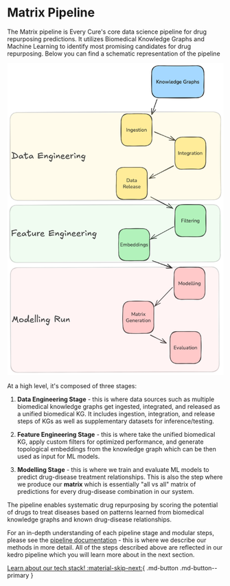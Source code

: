 # Matrix Pipeline

The Matrix pipeline is Every Cure's core data science pipeline for drug repurposing predictions. It utilizes Biomedical Knowledge Graphs and Machine Learning to identify most promising candidates for drug repurposing. Below you can find a schematic representation of the pipeline

![Matrix Pipeline](../../assets/getting_started/matrix_overview.png)

At a high level, it's composed of three stages:

1. **Data Engineering Stage** - this is where data sources such as multiple biomedical knowledge graphs get ingested, integrated, and released as a unified biomedical KG. It includes ingestion, integration, and release steps of KGs as well as supplementary datasets for inference/testing.

2. **Feature Engineering Stage** - this is where take the unified biomedical KG, apply custom filters for optimized performance, and generate topological embeddings from the knowledge graph which can be then used as input for ML models. 

3. **Modelling Stage** - this is where we train and evaluate ML models to predict drug-disease treatment relationships. This is also the step where we produce our **matrix** which is essentially "all vs all" matrix of predictions for every drug-disease combination in our system. 

The pipeline enables systematic drug repurposing by scoring the potential of drugs to treat diseases based on patterns learned from biomedical knowledge graphs and known drug-disease relationships.

For an in-depth understanding of each pipeline stage and modular steps, please see the [pipeline documentation](../../pipeline/index.md) - this is where we describe our methods in more detail. All of the steps described above are reflected in our kedro pipeline which you will learn more about in the next section.

[Learn about our tech stack! :material-skip-next:](./tech_stack.md){ .md-button .md-button--primary }
